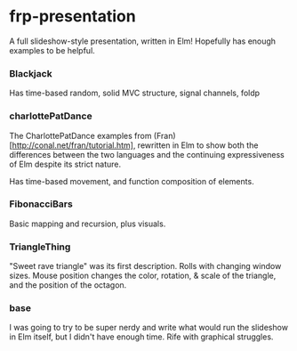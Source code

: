 # frp-presentation
A full slideshow-style presentation, written in Elm! Hopefully has enough examples to be helpful.

### Blackjack
Has time-based random, solid MVC structure, signal channels, foldp

### charlottePatDance
The CharlottePatDance examples from (Fran)[http://conal.net/fran/tutorial.htm], rewritten in Elm to show both the differences between the two languages and the continuing expressiveness of Elm despite its strict nature.

Has time-based movement, and function composition of elements.

### FibonacciBars
Basic mapping and recursion, plus visuals.

### TriangleThing
"Sweet rave triangle" was its first description. Rolls with changing window sizes. Mouse position changes the color, rotation, & scale of the triangle, and the position of the octagon.

### base
I was going to try to be super nerdy and write what would run the slideshow in Elm itself, but I didn't have enough time. Rife with graphical struggles.